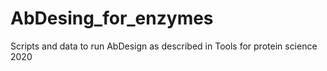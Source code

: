# AbDesing_for_enzymes
Scripts and data to run AbDesign as described in Tools for protein science 2020
